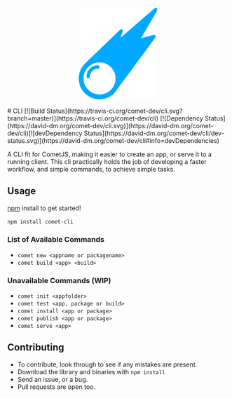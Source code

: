 <p align="center">
<a href="http://www.comet-dev.com">
<img src="https://raw.githubusercontent.com/comet-dev/cli/master/Drawing%20(6).png" width="180">
</a>
</p>
# CLI   [![Build Status](https://travis-ci.org/comet-dev/cli.svg?branch=master)](https://travis-ci.org/comet-dev/cli) [![Dependency Status](https://david-dm.org/comet-dev/cli.svg)](https://david-dm.org/comet-dev/cli)[![devDependency Status](https://david-dm.org/comet-dev/cli/dev-status.svg)](https://david-dm.org/comet-dev/cli#info=devDependencies)

A CLI fit for CometJS, making it easier to create an app, or serve it to a running client. This cli practically holds the job of developing a faster workflow, and simple commands, to achieve simple tasks.

## Usage
[npm](npmjs.org) install to get started!

```sh
npm install comet-cli
```
### List of Available Commands
- ```comet new <appname or packagename>```
- ```comet build <app> <build>```

### Unavailable Commands (WIP)
- ```comet init <appfolder>```
- ```comet test <app, package or build>```
- ```comet install <app or package>```
- ```comet publish <app or package>```
- ```comet serve <app>```

## Contributing
- To contribute, look through to see if any mistakes are present.
- Download the library and binaries with ```npm install```
- Send an issue, or a bug.
- Pull requests are open too.
